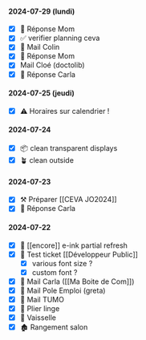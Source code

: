 #### 2024-07-29 (lundi)
* [x] 📧 Réponse Mom
* [x]  ✅ verifier planning ceva
* [x] 📧 Mail Colin
* [x] 📧 Réponse Mom
* [x] Mail Cloé (doctolib)
* [x] 📧 Réponse Carla

#### 2024-07-25  (jeudi)
* [x] ⚠ Horaires sur calendrier !
#### 2024-07-24
* [x] 📦 clean transparent displays
* [x] 🪴 clean outside
#### 2024-07-23
* [x] ⚒ Préparer [[CEVA JO2024]]
* [x] 📧 Réponse Carla
#### 2024-07-22
* [x] 🔌 [[encore]] e-ink partial refresh
* [x] 🔌 Test ticket [[Développeur Public]]
	* [x] various font size ?
	* [x] custom font ?
	      
* [x] 📧 Mail Carla ([[Ma Boite de Com]])
* [x] 📧 Mail Pole Emploi (greta)
* [x] 📧 Mail TUMO
* [x] 👕 Plier linge
* [x] 🧽 Vaisselle
* [x] 🏚 Rangement salon
